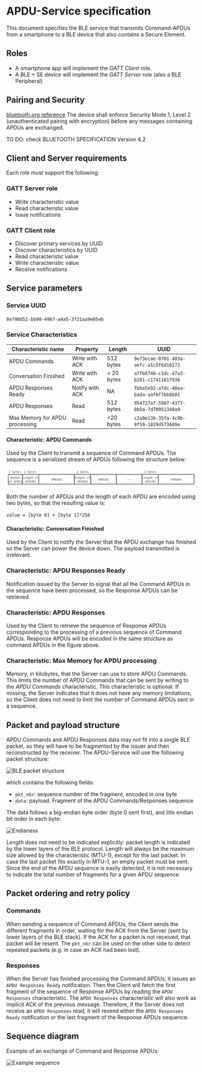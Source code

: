 # APDU-Service specification

This document specifies the BLE service that transmits Command-APDUs from a smartphone to a BLE device that also contains a Secure Element.

## Roles
- A smartphone app will implement the *GATT Client* role.
- A BLE + SE device will implement the *GATT Server* role (also a BLE Peripheral)

## Pairing and Security
[bluetooth.org reference](https://developer.bluetooth.org/TechnologyOverview/Pages/LE-Security.aspx)
The device shall enforce Security Mode 1, Level 2 (unauthenticated pairing with encryption) before any messages containing APDUs are exchanged.

TO DO: check BLUETOOTH SPECIFICATION Version 4.2

## Client and Server requirements
Each role must support the following:

### GATT Server role
- Write characteristic value
- Read characteristic value
- Issue notifications

### GATT Client role
- Discover primary services by UUID
- Discover characteristics by UUID
- Read characteristic value
- Write characteristic value
- Receive notifications

## Service parameters

### Service UUID
`8e790d52-bb90-4967-a4a5-3f21aa9e05eb`

### Service Characteristics

| Characteristic name                 | Property        | Length     | UUID                                   |
|-------------------------------------|---------------- |------------|----------------------------------------|
| APDU Commands                       | Write with ACK  | 512 bytes  | `9e73ecae-0701-403a-aefc-a1c5f6d16173` |
| Conversation Finished               | Write with ACK  | < 20 bytes | `a7fb8746-c1dc-47a3-b201-c17411617936` |
| APDU Responses Ready                | Notify with ACK | NA         | `fbbe5e92-afdc-40ea-bada-aaf6f7bb8b01` |
| APDU Responses                      | Read            | 512 bytes  | `954727a7-5907-4377-8b5a-7d70951340a9` |
| Max Memory for APDU processing      | Read            | <20 bytes  | `c2a9e13b-35fa-4c9b-9f59-1829d573689e` |

#### Characteristic: APDU Commands
Used by the Client to transmit a sequence of Command APDUs. The sequence is a serialized stream of APDUs following the structure below:

![APDU Command sequence](fig/command-apdu-sequence.png)

Both the number of APDUs and the length of each APDU are encoded using two bytes, so that the resulting value is:

```value = [byte 0] + [byte 1]*256```

#### Characteristic: Conversation Finished
Used by the Client to notify the Server that the APDU exchange has finished so the Server can power the device down.
The payload transmitted is irrelevant.

### Characteristic: APDU Responses Ready
Notification issued by the Server to signal that all the Command APDUs in the sequence have been processed, so the Response APDUs can be retrieved.

### Characteristic: APDU Responses
Used by the Client to retrieve the sequence of Response APDUs corresponding to the processing of a previous sequence of Command APDUs.
Response APDUs will be encoded in the same structure as command APDUs in the figure above.

### Characteristic: Max Memory for APDU processing
Memory, in kilobytes, that the Server can use to store APDU Commands. This limits the number of APDU Commands that can be sent by writing to the *APDU Commands* characteristic.
This characteristic is optional. If missing, the Server indicates that it does not have any memory limitations, so the Client does not need to limit the number of Command APDUs sent in a sequence.

## Packet and payload structure
APDU Commands and APDU Responses data may not fit into a single BLE packet, so they will have to be fragmented by the issuer and then reconstructed by the receiver. The APDU-Service will use the following packet structure:

![BLE packet structure](fig/ble-packet-structure.png)

which contains the following fields:
- `pkt_nbr`: sequence number of the fragment, encoded in one byte
- `data`: payload. Fragment of the APDU Commands/Responses sequence

The data follows a big-endian byte order (byte 0 sent first), and litle endian bit order in each byte:

![Endianess](fig/endianess.png)


*Length* does not need to be indicated explicitly: packet length is indicated by the lower layers of the BLE protocol. Length will always be the maximum size allowed by the characteristic (MTU-1), except for the last packet. In case the last packet fits exactly in MTU-1, an empty packet must be sent. Since the end of the APDU sequence is easily detected, it is not necessary to indicate the total number of fragments for a given APDU sequence.

## Packet ordering and retry policy

### Commands

When sending a sequence of Command APDUs, the Client sends the different fragments in order, waiting for the ACK from the Server (sent by lower layers of the BLE stack). If the ACK for a packet is not received, that packet will be resent. The `pkt_nbr` can be used on the other side to detect repeated packets (e.g. in case an ACK had been lost).

### Responses

When the Server has finished processing the Command APDUs, it issues an `APDU Responses Ready` notification. Then the Client will fetch the first fragment of the sequence of Response APDUs by reading the `APDU Responses` characteristic.
The `APDU Responses` characteristic will also work as implicit ACK of the previous message. Therefore,
if the Server does not receive an `APDU Responses` read, it will resend either the `APDU Responses Ready` notification or the last fragment of the Response APDUs sequence.


## Sequence diagram
Example of an exchange of Command and Response APDUs:

![Example sequence](fig/example-sequence.png)

